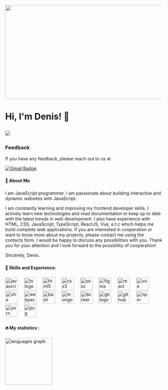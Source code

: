 <br clear="both">

<div align="center">
  <img height="300" width="600" src="https://user-images.githubusercontent.com/74038190/225813708-98b745f2-7d22-48cf-9150-083f1b00d6c9.gif"  />
</div>

###

<h1 align="left">Hi, I'm Denis! 👋
	
![](https://komarev.com/ghpvc/?username=dionusios50)
	
###
<h3 align="left">Feedback</h3>
<p>If you have any feedback, please reach out to us at</p>

[![Gmail Badge](https://img.shields.io/badge/-dionusios50@gmail.com-c14438?style=flat-square&logo=Gmail&logoColor=white&link=mailto:dionusios50@gmail.com)](mailto:dionusios50@gmail.com)


###
<h4 align="left">🚀 About Me</h4>

###

<p align="left">I am JavaScript programmer. I am passionate about building interactive and dynamic websites with JavaScript.

I am constantly learning and improving my frontend developer skills. I actively learn new technologies and read documentation to keep up to date with the latest trends in web development. I also have experience with HTML, CSS, JavaScript, TypeScript, ReactJS, Vue, e.t.c which helps me build complete web applications. If you are interested in cooperation or want to know more about my projects, please contact me using the contacts form. I would be happy to discuss any possibilities with you. Thank you for your attention and I look forward to the possibility of cooperation!

Sincerely, Denis.</p>

###

<h4 align="left">🧰 Skills and Experience:</h4>


###

<div align="left">
  <img src="https://cdn.jsdelivr.net/gh/devicons/devicon/icons/javascript/javascript-original.svg" height="40" alt="javascript logo"  />
	  <img width="12" />
  <img src="https://skillicons.dev/icons?i=ts" height="40" alt="ts logo"  />
  <img width="12" />
  <img src="https://cdn.jsdelivr.net/gh/devicons/devicon/icons/html5/html5-original.svg" height="40" alt="html5 logo"  />
  <img width="12" />
  <img src="https://cdn.jsdelivr.net/gh/devicons/devicon/icons/css3/css3-original.svg" height="40" alt="css3 logo"  />
	  <img width="12" />
  <img src="https://skillicons.dev/icons?i=sass" height="40" alt="sass logo"  />
	  <img width="12" />
  <img src="https://skillicons.dev/icons?i=figma" height="40" alt="figma logo"  />
  <img width="12" />
  <img src="https://cdn.jsdelivr.net/gh/devicons/devicon/icons/react/react-original.svg" height="40" alt="react logo"  />
	  <img width="12" />
  <img src="https://skillicons.dev/icons?i=vue" height="40" alt="vue logo"  />
  <img width="12" />
  <img src="https://skillicons.dev/icons?i=vite" height="40" alt="vite logo"  />
  <img width="12" />
  <img src="https://cdn.simpleicons.org/webpack/8DD6F9" height="40" alt="webpack logo"  />
  <img width="12" />
  <img src="https://cdn.simpleicons.org/gnubash/4EAA25" height="40" alt="bash logo"  />
  <img width="12" />
  <img src="https://skillicons.dev/icons?i=mongodb" height="40" alt="mongodb logo"  />
	  <img width="12" />
  <img src="https://skillicons.dev/icons?i=docker" height="40" alt="docker logo"  />
	  <img width="12" />
  <img src="https://skillicons.dev/icons?i=git" height="40" alt="git logo"  />
	  <img width="12" />
  <img src="https://skillicons.dev/icons?i=github" height="40" alt="github logo"  />
	  <img width="12" />
  <img src="https://skillicons.dev/icons?i=npm" height="40" alt="npm logo"  />
	  <img width="12" />
  <img src="https://skillicons.dev/icons?i=yarn" height="40" alt="yarn logo"  />
		  <img width="12" />
  <img src="https://skillicons.dev/icons?i=pug" height="40" alt="pug logo"  />
</div>


###

<h4 align="left">🔥   My statistics :</h4>

###


<div align="left">

  <img src="https://github-readme-stats.vercel.app/api/top-langs?username=dionusios50&locale=en&hide_title=false&layout=compact&card_width=320&langs_count=5&theme=dracula&hide_border=false&order=2" height="150" alt="languages graph"  />
</div>

###
